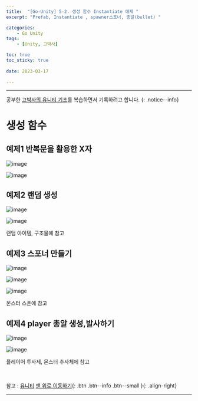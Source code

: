 ```yaml
---
title:  "[Go-Unity] 5-2. 생성 함수 Instantiate 예제 "
excerpt: "Prefab, Instantiate , spawner스포너, 총알(bullet) "

categories:
    - Go Unity
tags:
    - [Unity, 고박사]

toc: true
toc_sticky: true
 
date: 2023-03-17

---
```

- - -

공부한 [고박사의 유니티 기초](https://www.inflearn.com/course/%EA%B3%A0%EB%B0%95%EC%82%AC-%EC%9C%A0%EB%8B%88%ED%8B%B0-%EA%B8%B0%EC%B4%88/dashboard)를 복습하면서 기록하려고 합니다. 
{: .notice--info}

# 생성 함수

## 예제1  반복문을 활용한 X자 
![image](https://user-images.githubusercontent.com/96651722/225917465-5173426f-b7b4-4080-81b7-3b651281b42d.png)  


![image](https://user-images.githubusercontent.com/96651722/225917608-dd8d995a-7c13-4cc4-a54b-4364b8d5448f.png)



## 예제2  랜덤 생성
![image](https://user-images.githubusercontent.com/96651722/225919079-1785d87f-fff0-4988-8bbe-b434b6dd9260.png)  


![image](https://user-images.githubusercontent.com/96651722/225918623-2e7695f4-2426-4d67-984d-6be7a22c5957.png)  

랜덤 아이템, 구조물에 참고

## 예제3 스포너 만들기

![image](https://user-images.githubusercontent.com/96651722/225920016-8b4166f0-fd24-46c9-9b18-0418cbc375a3.png)  

![image](https://user-images.githubusercontent.com/96651722/225920584-18a1891c-b96e-4623-928f-2d5a1b06e7fd.png)  

![image](https://user-images.githubusercontent.com/96651722/225920843-13d7d21a-2b26-4506-8bef-e1f983b27461.png)

몬스터 스폰에 참고

## 예제4 player 총알 생성,발사하기

![image](https://user-images.githubusercontent.com/96651722/225921779-c25567f2-6474-4de2-bf30-03eca21b3c39.png)  

![image](https://user-images.githubusercontent.com/96651722/225923090-6ed01d7b-0923-4018-99b4-fe9375b102c1.png)

플레이어 투사제, 몬스터 추사체에 참고

<br>

참고 : [유니티](https://docs.unity3d.com/kr/)
[맨 위로 이동하기](#){: .btn .btn--info .btn--small }{: .align-right}
<br>
- - -
